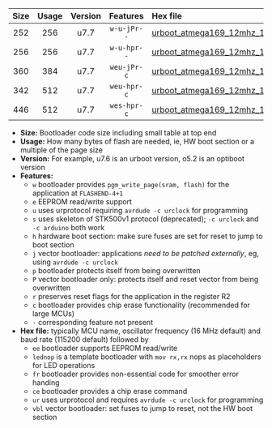 |Size|Usage|Version|Features|Hex file|
|:-:|:-:|:-:|:-:|:--|
|252|256|u7.7|`w-u-jPr--`|[urboot_atmega169_12mhz_115200bps_lednop_ur_vbl.hex](https://raw.githubusercontent.com/stefanrueger/urboot.hex/main/mcus/atmega169/fcpu_12mhz/115200_bps/urboot_atmega169_12mhz_115200bps_lednop_ur_vbl.hex)|
|256|256|u7.7|`w-u-hpr--`|[urboot_atmega169_12mhz_115200bps_lednop_fr_ur.hex](https://raw.githubusercontent.com/stefanrueger/urboot.hex/main/mcus/atmega169/fcpu_12mhz/115200_bps/urboot_atmega169_12mhz_115200bps_lednop_fr_ur.hex)|
|360|384|u7.7|`weu-jPr-c`|[urboot_atmega169_12mhz_115200bps_ee_lednop_fr_ce_ur_vbl.hex](https://raw.githubusercontent.com/stefanrueger/urboot.hex/main/mcus/atmega169/fcpu_12mhz/115200_bps/urboot_atmega169_12mhz_115200bps_ee_lednop_fr_ce_ur_vbl.hex)|
|342|512|u7.7|`weu-hpr-c`|[urboot_atmega169_12mhz_115200bps_ee_lednop_fr_ce_ur.hex](https://raw.githubusercontent.com/stefanrueger/urboot.hex/main/mcus/atmega169/fcpu_12mhz/115200_bps/urboot_atmega169_12mhz_115200bps_ee_lednop_fr_ce_ur.hex)|
|446|512|u7.7|`wes-hpr-c`|[urboot_atmega169_12mhz_115200bps_ee_lednop_fr_ce.hex](https://raw.githubusercontent.com/stefanrueger/urboot.hex/main/mcus/atmega169/fcpu_12mhz/115200_bps/urboot_atmega169_12mhz_115200bps_ee_lednop_fr_ce.hex)|

- **Size:** Bootloader code size including small table at top end
- **Usage:** How many bytes of flash are needed, ie, HW boot section or a multiple of the page size
- **Version:** For example, u7.6 is an urboot version, o5.2 is an optiboot version
- **Features:**
  + `w` bootloader provides `pgm_write_page(sram, flash)` for the application at `FLASHEND-4+1`
  + `e` EEPROM read/write support
  + `u` uses urprotocol requiring `avrdude -c urclock` for programming
  + `s` uses skeleton of STK500v1 protocol (deprecated); `-c urclock` and `-c arduino` both work
  + `h` hardware boot section: make sure fuses are set for reset to jump to boot section
  + `j` vector bootloader: applications *need to be patched externally*, eg, using `avrdude -c urclock`
  + `p` bootloader protects itself from being overwritten
  + `P` vector bootloader only: protects itself and reset vector from being overwritten
  + `r` preserves reset flags for the application in the register R2
  + `c` bootloader provides chip erase functionality (recommended for large MCUs)
  + `-` corresponding feature not present
- **Hex file:** typically MCU name, oscillator frequency (16 MHz default) and baud rate (115200 default) followed by
  + `ee` bootloader supports EEPROM read/write
  + `lednop` is a template bootloader with `mov rx,rx` nops as placeholders for LED operations
  + `fr` bootloader provides non-essential code for smoother error handing
  + `ce` bootloader provides a chip erase command
  + `ur` uses urprotocol and requires `avrdude -c urclock` for programming
  + `vbl` vector bootloader: set fuses to jump to reset, not the HW boot section
